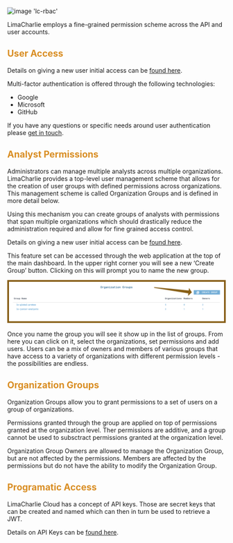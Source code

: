 <!-- leave the empty title here... the image below displays the info BUT the platform requires something here -->
###

![image 'lc-rbac'](https://storage.googleapis.com/lc-edu/content/images/logos/lc-access.png)

LimaCharlie employs a fine-grained permission scheme across the API and user accounts.

## <span style="color:#d98e24">User Access</span>

Details on giving a new user initial access can be [found here](./user_access.md).

Multi-factor authentication is offered through the following technologies:
* Google 
* Microsoft
* GitHub

If you have any questions or specific needs around user authentication please [get in touch](mailto:answers@limacharlie.io).

## <span style="color:#d98e24">Analyst Permissions</span>

Administrators can manage multiple analysts across multiple organizations. LimaCharlie provides a top-level user management scheme that allows for the creation of user groups with defined permissions across organizations. This management scheme is called Organization Groups and is defined in more detail below.

Using this mechanism you can create groups of analysts with permissions that span multiple organizations which should drastically reduce the administration required and allow for fine grained access control.

Details on giving a new user initial access can be [found here](./user_access.md).

This feature set can be accessed through the web application at the top of the main dashboard. In the upper right corner you will see a new ‘Create Group’ button. Clicking on this will prompt you to name the new group.

![image 'Create Group'](./images/sc-create-group.png)

Once you name the group you will see it show up in the list of groups. From here you can click on it, select the organizations, set permissions and add users. Users can be a mix of owners and members of various groups that have access to a variety of organizations with different permission levels - the possibilities are endless.

## <span style="color:#d98e24">Organization Groups</span>
Organization Groups allow you to grant permissions to a set of users on a group of organizations.
 
Permissions granted through the group are applied on top of permissions granted at the organization level. Ther permissions are additive, and a group cannot be used to subsctract permissions granted at the organization level.

Organization Group Owners are allowed to manage the Organization Group, but are not affected by the permissions. Members are affected by the permissions but do not have the ability to modify the Organization Group.

## <span style="color:#d98e24">Programatic Access</span>

LimaCharlie Cloud has a concept of API keys. Those are secret keys that can be created and named which can then in turn be used to retrieve a JWT.

Details on API Keys can be [found here](./api_keys.md).